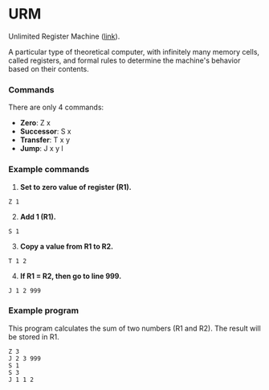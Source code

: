 # URM
Unlimited Register Machine ([link](http://urms.ml)).

A particular type of theoretical computer, with infinitely many memory cells, called registers, and formal rules to determine the machine's behavior based on their contents.

### Commands
There are only 4 commands:
- **Zero**: Z x
- **Successor**: S x 
- **Transfer**: T x y
- **Jump**: J x y l

### Example commands
1. **Set to zero value of register (R1).**
```
Z 1
```
2. **Add 1 (R1).**
```
S 1
```
3. **Copy a value from R1 to R2.**
```
T 1 2
```
4. **If R1 = R2, then go to line 999.**
```
J 1 2 999
```

### Example program
This program calculates the sum of two numbers (R1 and R2).
The result will be stored in R1.

```
Z 3
J 2 3 999
S 1
S 3
J 1 1 2
```